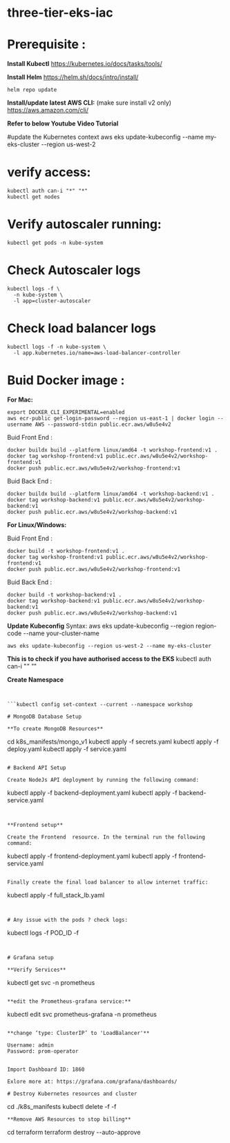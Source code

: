 # three-tier-eks-iac

# Prerequisite :

**Install Kubectl**
https://kubernetes.io/docs/tasks/tools/


**Install Helm**
https://helm.sh/docs/intro/install/

```
helm repo update
```

**Install/update latest AWS CLI:** (make sure install v2 only)
https://aws.amazon.com/cli/

**Refer to below Youtube Video Tutorial**




#update the Kubernetes context
aws eks update-kubeconfig --name my-eks-cluster --region us-west-2

# verify access:
```
kubectl auth can-i "*" "*"
kubectl get nodes
```

# Verify autoscaler running:
```
kubectl get pods -n kube-system
```

# Check Autoscaler logs
```
kubectl logs -f \
  -n kube-system \
  -l app=cluster-autoscaler
```

# Check load balancer logs
```
kubectl logs -f -n kube-system \
  -l app.kubernetes.io/name=aws-load-balancer-controller
```

<!-- aws eks update-kubeconfig \
  --name my-eks \
  --region us-west-2 \
  --profile eks-admin -->


# Buid Docker image :
**For Mac:**

```
export DOCKER_CLI_EXPERIMENTAL=enabled
aws ecr-public get-login-password --region us-east-1 | docker login --username AWS --password-stdin public.ecr.aws/w8u5e4v2
```

Buid Front End :

```
docker buildx build --platform linux/amd64 -t workshop-frontend:v1 . 
docker tag workshop-frontend:v1 public.ecr.aws/w8u5e4v2/workshop-frontend:v1
docker push public.ecr.aws/w8u5e4v2/workshop-frontend:v1
```


Buid Back End :

```
docker buildx build --platform linux/amd64 -t workshop-backend:v1 . 
docker tag workshop-backend:v1 public.ecr.aws/w8u5e4v2/workshop-backend:v1
docker push public.ecr.aws/w8u5e4v2/workshop-backend:v1
```

**For Linux/Windows:**

Buid Front End :

```
docker build -t workshop-frontend:v1 . 
docker tag workshop-frontend:v1 public.ecr.aws/w8u5e4v2/workshop-frontend:v1
docker push public.ecr.aws/w8u5e4v2/workshop-frontend:v1
```


Buid Back End :

```
docker build -t workshop-backend:v1 . 
docker tag workshop-backend:v1 public.ecr.aws/w8u5e4v2/workshop-backend:v1
docker push public.ecr.aws/w8u5e4v2/workshop-backend:v1
```

**Update Kubeconfig**
Syntax: aws eks update-kubeconfig --region region-code --name your-cluster-name
```
aws eks update-kubeconfig --region us-west-2 --name my-eks-cluster
```
**This is to check if you have authorised access to the EKS**
kubectl auth can-i "*" "*"



**Create Namespace**
```kubectl create ns workshop


```kubectl config set-context --current --namespace workshop

# MongoDB Database Setup

**To create MongoDB Resources**
```
cd k8s_manifests/mongo_v1
kubectl apply -f secrets.yaml
kubectl apply -f deploy.yaml
kubectl apply -f service.yaml
```

# Backend API Setup

Create NodeJs API deployment by running the following command:
```
kubectl apply -f backend-deployment.yaml
kubectl apply -f backend-service.yaml
```


**Frontend setup**

Create the Frontend  resource. In the terminal run the following command:
```
kubectl apply -f frontend-deployment.yaml
kubectl apply -f frontend-service.yaml
```

Finally create the final load balancer to allow internet traffic:
```
kubectl apply -f full_stack_lb.yaml
```


# Any issue with the pods ? check logs:
```
kubectl logs -f POD_ID -f
```


# Grafana setup 

**Verify Services**
```
kubectl get svc -n prometheus
```

**edit the Prometheus-grafana service:**
```
kubectl edit svc prometheus-grafana -n prometheus
```

**change ‘type: ClusterIP’ to 'LoadBalancer'**

Username: admin
Password: prom-operator


Import Dashboard ID: 1860

Exlore more at: https://grafana.com/grafana/dashboards/

# Destroy Kubernetes resources and cluster
```
cd ./k8s_manifests
kubectl delete -f -f
```
**Remove AWS Resources to stop billing**
```
cd terraform
terraform destroy --auto-approve
```


